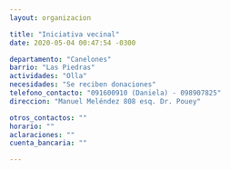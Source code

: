 ```yaml
---
layout: organizacion

title: "Iniciativa vecinal"
date: 2020-05-04 00:47:54 -0300

departamento: "Canelones"
barrio: "Las Piedras"
actividades: "Olla"
necesidades: "Se reciben donaciones"
telefono_contacto: "091600910 (Daniela) - 098907825"
direccion: "Manuel Meléndez 808 esq. Dr. Pouey"

otros_contactos: ""
horario: ""
aclaraciones: ""
cuenta_bancaria: ""

---
```


